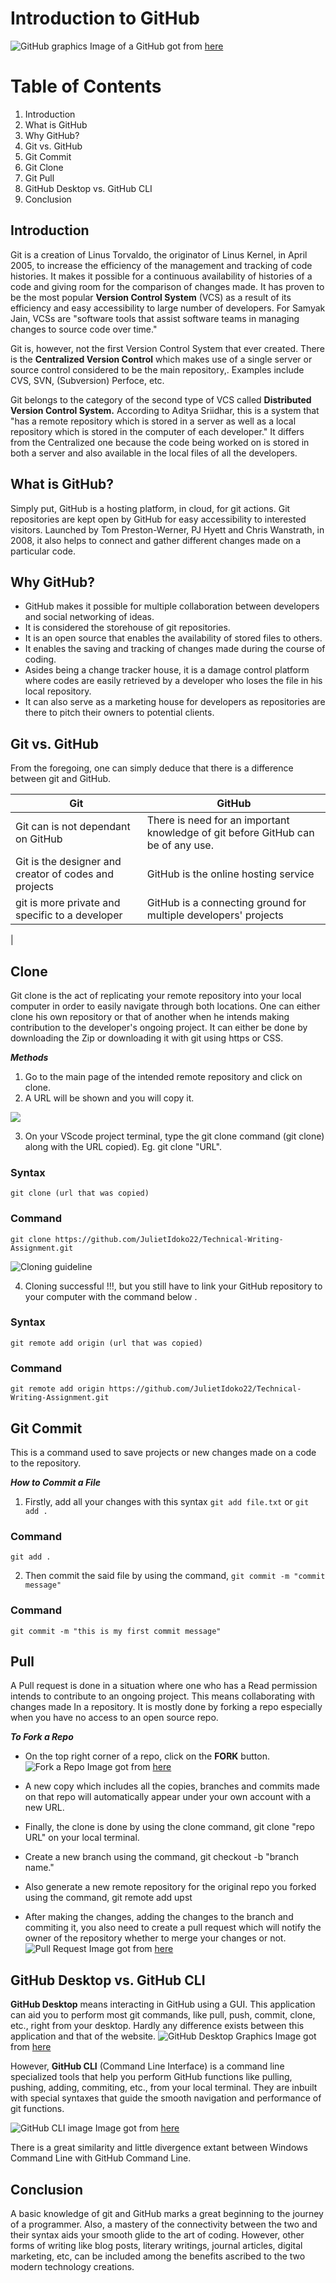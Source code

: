 #   Introduction to GitHub

![GitHub graphics](https://madsourcer.com/wp-content/uploads/github.jpg)
Image of a GitHub got from 
[here](https://madsourcer.com/wp-content/uploads/github.jpg)

# Table of Contents
1. Introduction
2. What is GitHub
3. Why GitHub?
4. Git vs. GitHub
5. Git Commit
6. Git Clone
7. Git Pull 
8. GitHub Desktop vs. GitHub CLI
9. Conclusion

## Introduction
Git is a creation of Linus Torvaldo, the originator of Linus Kernel, in April 2005, to increase the efficiency of the management and tracking of code histories. It makes it possible for a continuous availability of histories of a code and giving room for the comparison of changes made. It has proven to be the most popular **Version Control System** (VCS) as a result of its efficiency and easy accessibility to large number of developers. For Samyak Jain, VCSs are "software tools that assist software teams in managing changes to source code over time."

Git is, however, not the first Version Control System that ever created. There is the **Centralized Version Control** which makes use of a single server or source control considered to be the main repository,. Examples include CVS, SVN, (Subversion) Perfoce, etc. 

Git belongs to the category of the second type of VCS called **Distributed Version Control System.** According to Aditya Sriidhar, this is a system that "has a remote repository which is stored in a server as well as a local repository which is stored in the computer of each developer." It differs from  the Centralized one because the code being worked on is stored in both a server and also available in the local files of all the developers. 

## What is GitHub?

Simply put, GitHub is a hosting platform, in cloud, for git actions. Git repositories are kept open by GitHub for easy accessibility to interested visitors. Launched by Tom Preston-Werner, PJ Hyett and Chris Wanstrath, in 2008, it also helps to connect and gather different changes made on a particular code. 

## Why GitHub?
- GitHub makes it possible for multiple collaboration between developers and social networking of ideas.
- It is considered the storehouse of git repositories.
-  It is an open source that enables the availability of stored files to others.
-  It enables the saving and tracking of changes made during the course of coding.
- Asides being a change tracker house, it is a damage control platform where codes are easily retrieved by a developer who loses the file in his local repository.
-  It can also serve as a marketing house for developers as repositories are there to pitch their owners to potential clients.

## Git vs. GitHub
From the foregoing, one can simply deduce that there is a difference between git and GitHub.

<!-- - A code that is being done by a developer is known to him alone until made accessible to others when sent to the cloud hoster, which is GitHub. -->
<!-- - There is an important knowledge of git before GitHub can be of any use. This means that learning of the git command line is a prerequisite to an acquaintance with the latter. -->

| Git | GitHub|
| -------- | --------|
| Git can is not dependant on GitHub |There is need for an important knowledge of git before GitHub can be of any use. |
| Git is the designer and creator of codes and projects | GitHub is the online hosting service |
|  git is more private and specific to a developer | GitHub is a connecting ground for multiple developers' projects|
|


<!-- ![Good 6](https://upload.wikimedia.org/wikipedia/commons/e/e0/Git-logo.svg)
Image of a git got from [here ](https://www.google.com/imgres?imgurl=https%3A%2F%2Fupload.wikimedia.org%2Fwikipedia%2Fcommons%2Fthumb%2Fe%2Fe0%2FGit-logo.svg%2F1280px-Git-logo.svg.png&imgrefurl=https%3A%2F%2Fcommons.wikimedia.org%2Fwiki%2FFile%3AGit-logo.svg&tbnid=ZddH2hVhNNICvM&vet=12ahUKEwiAt6bBs8v6AhUOTMAKHWagApIQMygCegUIARDhAQ..i&docid=Qzj8717U8pISkM&w=1280&h=535&q=image%20of%20Git&client=ms-android-transsion&ved=2ahUKEwiAt6bBs8v6AhUOTMAKHWagApIQMygCegUIARDhAQ)
 -->


## Clone
Git clone is the act of replicating your remote repository into your local computer in order to easily navigate through both locations. One can either clone his own repository or that of another when he intends making contribution to the developer's ongoing project.  It can either be done by downloading the Zip or downloading it with git using https or CSS.

_**Methods**_

1.  Go to the main page of the intended remote repository and click on clone.
2.   A URL will be shown and you will copy it.
  
 ![](images/clone.png)

3. On your VScode project terminal, type the git clone command (git clone) along with the URL copied). Eg. git clone "URL".

###  Syntax

    git clone (url that was copied)
###  Command

    git clone https://github.com/JulietIdoko22/Technical-Writing-Assignment.git


![Cloning guideline](images/cloneRepo.png)

4. Cloning successful !!!, but you still have to link your GitHub repository to your computer with the command below .

###  Syntax

    git remote add origin (url that was copied)
###  Command

    git remote add origin https://github.com/JulietIdoko22/Technical-Writing-Assignment.git

## Git Commit
This is a command used to save projects or new changes made on a code to the repository.

_**How to Commit a File**_

1.  Firstly, add all your changes with this syntax `git add file.txt` or `git add . `
   
   ###  Command

    git add .

2.  Then commit the said file by using the command, `git commit -m "commit message"`

  ###  Command

    git commit -m "this is my first commit message"


## Pull
A Pull request is done in a situation where one who has a Read permission intends to contribute to an ongoing project. This means collaborating with changes made In a repository. It is mostly done by forking a repo especially when you have no access to an open source repo.

**_To Fork a Repo_**
- On the top right corner of a repo, click on the **FORK** button.
![Fork a Repo](https://www.earthdatascience.org/images/earth-analytics/git-version-control/githubguides-bootcamp-fork.png)
Image got from [here](https://www.google.com/imgres?imgurl=https%3A%2F%2Fwww.earthdatascience.org%2Fimages%2Fearth-analytics%2Fgit-version-control%2Fgithubguides-bootcamp-fork.png&imgrefurl=https%3A%2F%2Fwww.earthdatascience.org%2Fworkshops%2Fintro-version-control-git%2Fabout-forks%2F&tbnid=6bgdQCkyCIPUSM&vet=12ahUKEwjE7qbpp8v6AhWViFwKHUcHDcEQMygLegUIARDYAQ..i&docid=myvoOLO3i-pKTM&w=738&h=148&q=how%20tto%20do%20fork%20on%20github&client=ms-android-transsion&ved=2ahUKEwjE7qbpp8v6AhWViFwKHUcHDcEQMygLegUIARDYAQ)

- A new copy which includes all the copies, branches and commits made on that repo will automatically appear under your own account with a new URL.
- Finally, the clone is done by using the clone command, git clone "repo URL" on your local terminal.
- Create a new branch using the command, git checkout -b "branch name."
- Also generate a new remote repository for the original repo you forked using the command, git remote add upst
- After making the changes, adding the changes to the branch and commiting it, you also need to create a pull request which will notify the owner of the repository whether to merge your changes or not.
![Pull Request](https://opensource.com/sites/default/files/uploads/open-a-pull-request_crop.png)
Image got from [here](https://www.google.com/imgres?imgurl=https%3A%2F%2Fopensource.com%2Fsites%2Fdefault%2Ffiles%2Fuploads%2Fopen-a-pull-request_crop.png&imgrefurl=https%3A%2F%2Fopensource.com%2Farticle%2F19%2F7%2Fcreate-pull-request-github&tbnid=t_p5l3lv2j9sPM&vet=12ahUKEwjVmIu1psv6AhUQiFwKHY78A7YQMygAegUIARDCAQ..i&docid=KNlJ5o_Hzs8hNM&w=650&h=540&q=how%20tto%20do%20a%20Pull%20request%20on%20git&client=ms-android-transsion&ved=2ahUKEwjVmIu1psv6AhUQiFwKHY78A7YQMygAegUIARDCAQ)
## GitHub Desktop vs. GitHub CLI
**GitHub Desktop** means interacting in GitHub using a GUI. This application can aid you to perform most git commands, like pull, push, commit, clone, etc., right from your desktop. Hardly any difference exists between this application and that of the website.
![GitHub Desktop Graphics](https://carldesouza.com/wp-content/uploads/2020/03/img_5e72a64e32003.png)
Image got from [here ](https://www.google.com/imgres?imgurl=https%3A%2F%2Fcarldesouza.com%2Fwp-content%2Fuploads%2F2020%2F03%2Fimg_5e72a64e32003.png&imgrefurl=https%3A%2F%2Fcarldesouza.com%2Finstalling-and-using-github-desktop-on-windows%2F&tbnid=6hs9h7t1YowPZM&vet=12ahUKEwjTidedssv6AhVYTUEAHZXSCWcQMygDegUIARDjAQ..i&docid=dv9_cJA3RQvdsM&w=1054&h=657&q=github%20desktop&client=ms-android-transsion&ved=2ahUKEwjTidedssv6AhVYTUEAHZXSCWcQMygDegUIARDjAQ)

However, **GitHub CLI** (Command Line Interface) is a command line specialized tools that help you perform GitHub functions like pulling, pushing, adding, commiting, etc., from your local terminal. They are inbuilt with special syntaxes that guide the smooth navigation and performance of git functions. 

![GitHub CLI image](https://www.techiedelight.com/wp-content/uploads/git-clone-directory.png)
Image got from [here](https://www.google.com/imgres?imgurl=https%3A%2F%2Fwww.techiedelight.com%2Fwp-content%2Fuploads%2Fgit-clone-directory.png&imgrefurl=https%3A%2F%2Fwww.techiedelight.com%2Fclone-a-git-repository-into-specific-folder%2F&tbnid=nXB-E2uIe1zytM&vet=12ahUKEwixm5rnkc36AhWggs4BHajiAzYQMygcegUIARCHAg..i&docid=pwdzrC8K5kwc7M&w=612&h=270&q=image%20of%20a.github%20CLI&client=ms-android-transsion&ved=2ahUKEwixm5rnkc36AhWggs4BHajiAzYQMygcegUIARCHAg)

There is a great similarity and little divergence extant between Windows Command Line with GitHub Command Line. 

## Conclusion
A basic knowledge of git and GitHub marks a great beginning to the journey of a programmer. Also, a mastery of the connectivity between the two and their syntax aids your smooth glide to the art of coding. However, other forms of writing like blog posts, literary writings, journal articles, digital marketing, etc, can be included among the benefits ascribed to the two modern technology creations.
